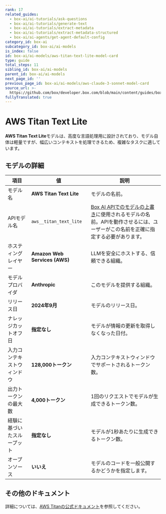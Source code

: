 ```yaml
---
rank: 17
related_guides:
  - box-ai/ai-tutorials/ask-questions
  - box-ai/ai-tutorials/generate-text
  - box-ai/ai-tutorials/extract-metadata
  - box-ai/ai-tutorials/extract-metadata-structured
  - box-ai/ai-agents/get-agent-default-config
category_id: box-ai
subcategory_id: box-ai/ai-models
is_index: false
id: box-ai/ai-models/aws-titan-text-lite-model-card
type: guide
total_steps: 11
sibling_id: box-ai/ai-models
parent_id: box-ai/ai-models
next_page_id: ''
previous_page_id: box-ai/ai-models/aws-claude-3-sonnet-model-card
source_url: >-
  https://github.com/box/developer.box.com/blob/main/content/guides/box-ai/ai-models/aws-titan-text-lite-model-card.md
fullyTranslated: true
---
```

# AWS Titan Text Lite

**AWS Titan Text Lite**モデルは、高度な言語処理用に設計されており、モデル自体は軽量ですが、幅広いコンテキストを処理できるため、複雑なタスクに適しています。

## モデルの詳細

| 項目            | 値                             | 説明                                                                                 |
| ------------- | ----------------------------- | ---------------------------------------------------------------------------------- |
| モデル名          | **AWS Titan Text Lite**       | モデルの名前。                                                                            |
| APIモデル名       | `aws__titan_text_lite`        | [Box AI APIでのモデルの上書き][overrides]に使用されるモデルの名前。APIを動作させるには、ユーザーがこの名前を正確に指定する必要があります。 |
| ホスティングレイヤー    | **Amazon Web Services (AWS)** | LLMを安全にホストする、信頼できる組織。                                                              |
| モデルプロバイダ      | **Anthropic**                 | このモデルを提供する組織。                                                                      |
| リリース日         | **2024年9月**                   | モデルのリリース日。                                                                         |
| ナレッジカットオフ日    | **指定なし**                      | モデルが情報の更新を取得しなくなった日付。                                                              |
| 入力コンテキストウィンドウ | **128,000トークン**               | 入力コンテキストウィンドウでサポートされるトークン数。                                                        |
| 出力トークンの最大数    | **4,000トークン**                 | 1回のリクエストでモデルが生成できるトークン数。                                                           |
| 経験に基づいたスループット | **指定なし**                      | モデルが1秒あたりに生成できるトークン数。                                                              |
| オープンソース       | **いいえ**                       | モデルのコードを一般公開するかどうかを指定します。                                                          |

## その他のドキュメント

詳細については、[AWS Titanの公式ドキュメント][aws-titan]を参照してください。

[aws-titan]: https://aws.amazon.com/bedrock/titan/

[overrides]: g://box-ai/ai-agents/ai-agent-overrides
